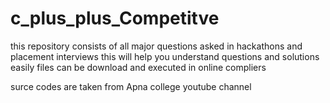 # c_plus_plus_Competitve 

 this repository consists of all major questions asked in hackathons and placement interviews 
 this will help you understand questions and solutions easily files can be download and executed in 
 online compliers 
 
 surce codes are taken from Apna college youtube channel
